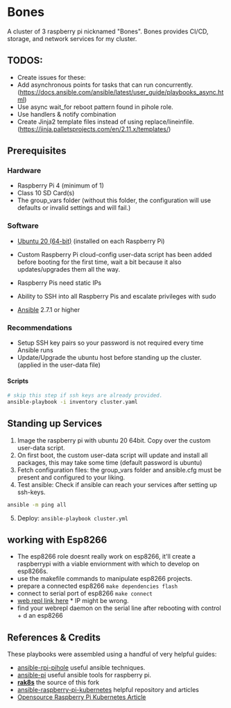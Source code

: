 
# Bones
A cluster of 3 raspberry pi nicknamed "Bones". Bones provides CI/CD, storage, and network services for my cluster.

## TODOS:
- Create issues for these:
- Add asynchronous points for tasks that can run concurrently. (https://docs.ansible.com/ansible/latest/user_guide/playbooks_async.html)
- Use async wait_for reboot pattern found in pihole role.
- Use handlers & notify combination
- Create Jinja2 template files instead of using replace/lineinfile. (https://jinja.palletsprojects.com/en/2.11.x/templates/)

## Prerequisites

### Hardware
* Raspberry Pi 4 (minimum of 1)
* Class 10 SD Card(s)
* The group_vars folder (without this folder, the configuration will use defaults or invalid settings and will fail.)

### Software

* [Ubuntu 20 (64-bit)](https://ubuntu.com/tutorials/how-to-install-ubuntu-on-your-raspberry-pi#1-overview) (installed on each Raspberry Pi)
* Custom Raspberry Pi cloud-config user-data script has been added before booting for the first time, wait a bit because it also updates/upgrades them all the way.

* Raspberry Pis need static IPs

* Ability to SSH into all Raspberry Pis and escalate privileges with sudo

* [Ansible](https://docs.ansible.com/ansible/latest/installation_guide/intro_installation.html) 2.7.1 or higher

### Recommendations

* Setup SSH key pairs so your password is not required every time Ansible runs
* Update/Upgrade the ubuntu host before standing up the cluster. (applied in the user-data file)

#### Scripts

``` bash
# skip this step if ssh keys are already provided.
ansible-playbook -i inventory cluster.yaml
```


## Standing up Services
1. Image the raspberry pi with ubuntu 20 64bit. Copy over the custom user-data script.
2. On first boot, the custom user-data script will update and install all packages, this may take some time (default password is ubuntu)
3. Fetch configuration files: the group_vars folder and ansible.cfg must be present and configured to your liking.
4. Test ansible: Check if ansible can reach your services after setting up ssh-keys.

``` bash
ansible -m ping all
```
5. Deploy: `ansible-playbook cluster.yml`

## working with Esp8266
- The esp8266 role doesnt really work on esp8266, it'll create a raspberrypi with a viable enviornment with which to develop on esp8266s.
- use the makefile commands to manipulate esp8266 projects.
- prepare a connected esp8266 `make dependencies flash`
- connect to serial port of esp8266 `make connect`
- [web repl link here](http://micropython.org/webrepl/#192.168.0.146:8266/) * IP might be wrong.
- find your webrepl daemon on the serial line after rebooting with control + d an esp8266
## References & Credits
These playbooks were assembled using a handful of very helpful guides:
* [ansible-rpi-pihole](https://github.com/gsemet/ansible-rpi-pihole) useful ansible techniques.
* [ansible-pi](https://github.com/motdotla/ansible-pi) useful ansible tools for raspberry pi.
* [**rak8s**](https://rak8s.io) the source of this fork
* [ansible-raspberry-pi-kubernetes](https://github.com/aporcupine/ansible-raspberry-pi-kubernetes) helpful repository and articles
* [Opensource Raspberry Pi Kubernetes Article](https://opensource.com/article/20/6/kubernetes-raspberry-pi#:~:text=%20Build%20a%20Kubernetes%20cluster%20with%20the%20Raspberry,the%20Kubernetes%20packages%20installed%2C%20you%20can...%20More%20)